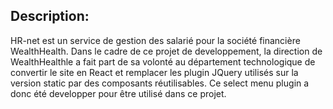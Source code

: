 ## Description:

HR-net est un service de gestion des salarié pour la société financière WealthHealth.
Dans le cadre de ce projet de developpement, la direction de WealthHealthle a fait part de sa volonté au département technologique de convertir le site en React et remplacer les plugin JQuery utilisés sur la version static par des composants réutilisables.
Ce select menu plugin a donc été developper pour être utilisé dans ce projet.

